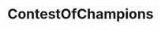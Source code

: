 ---
title: ContestOfChampions
crosslinks:
- ContestOfChampionsLFG
- ContestOfChampsArena
- modnews
- Pay_Respects
- askwomenadvice
- contestofchampionslfg
- knitting
- AskReddit
- xkcd
- theydidthemonstermath
- explainlikeimfive
- candy
- food
- future_fight
- Android
- 25gf09v
- pyrocynical
- MCoC_News
- 10wqssi
---